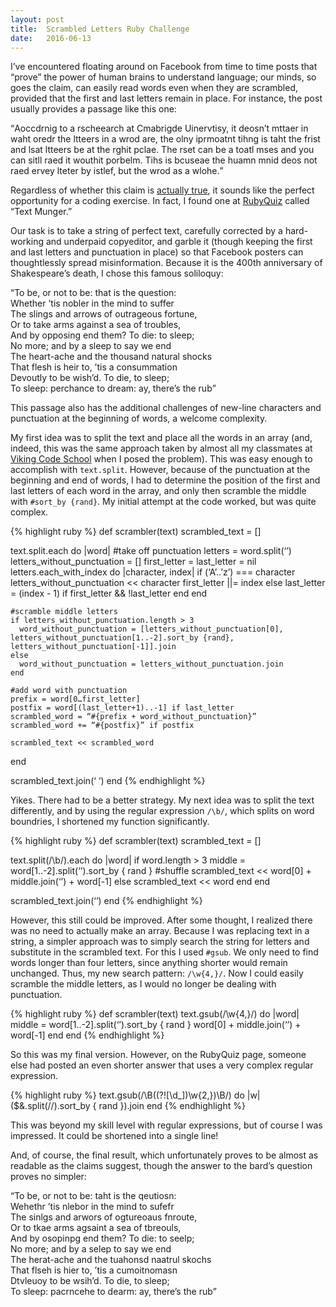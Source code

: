 ```yaml
---
layout: post
title:  Scrambled Letters Ruby Challenge
date:   2016-06-13
---
```


<p class="intro"><span class="dropcap">I</span>’ve encountered floating around on Facebook from time to time posts that “prove” the power of human brains to understand language; our minds, so goes the claim, can easily read words even when they are scrambled, provided that the first and last letters remain in place. For instance, the post usually provides a passage like this one:</p>

<q>Aoccdrnig to a rscheearch at Cmabrigde Uinervtisy, it deosn’t mttaer in waht oredr the ltteers in a wrod are, the olny iprmoatnt tihng is taht the frist and lsat ltteers be at the rghit pclae. The rset can be a toatl mses and you can sitll raed it wouthit porbelm. Tihs is bcuseae the huamn mnid deos not raed ervey lteter by istlef, but the wrod as a wlohe.</q>

Regardless of whether this claim is [actually true](http://www.mrc-cbu.cam.ac.uk/people/matt.davis/cmabridge/), it sounds like the perfect opportunity for a coding exercise. In fact, I found one at [RubyQuiz](http://rubyquiz.com/quiz76.html) called “Text Munger.”

Our task is to take a string of perfect text, carefully corrected by a hard-working and underpaid copyeditor, and garble it (though keeping the first and last letters and punctuation in place) so that Facebook posters can thoughtlessly spread misinformation. Because it is the 400th anniversary of Shakespeare’s death, I chose this famous soliloquy:

<q>To be, or not to be: that is the question:<br>
Whether ’tis nobler in the mind to suffer<br>
The slings and arrows of outrageous fortune,<br>
Or to take arms against a sea of troubles,<br>
And by opposing end them? To die: to sleep;<br>
No more; and by a sleep to say we end<br>
The heart-ache and the thousand natural shocks<br>
That flesh is heir to, ’tis a consummation<br>
Devoutly to be wish’d. To die, to sleep;<br>
To sleep: perchance to dream: ay, there’s the rub</q>

This passage also has the additional challenges of new-line characters and punctuation at the beginning of words, a welcome complexity.

My first idea was to split the text and place all the words in an array (and, indeed, this was the same approach taken by almost all my classmates at [Viking Code School](https://www.vikingcodeschool.com/) when I posed the problem). This was easy enough to accomplish with <code>text.split</code>. However, because of the punctuation at the beginning and end of words, I had to determine the position of the first and last letters of each word in the array, and only then scramble the middle with <code>#sort_by {rand}</code>. My initial attempt at the code worked, but was quite complex.

{% highlight ruby %}
def scrambler(text)
  scrambled_text = []

  text.split.each do |word|
    #take off punctuation
    letters = word.split(‘’)
    letters_without_punctuation = []
    first_letter = last_letter = nil
    letters.each_with_index do |character, index| 
      if (‘A’..’z’) === character
        letters_without_punctuation << character
        first_letter ||= index
      else
        last_letter = (index - 1) if first_letter && !last_letter
      end
    end

    #scramble middle letters
    if letters_without_punctuation.length > 3
      word_without_punctuation = [letters_without_punctuation[0], letters_without_punctuation[1..-2].sort_by {rand}, letters_without_punctuation[-1]].join
    else
      word_without_punctuation = letters_without_punctuation.join
    end

    #add word with punctuation
    prefix = word[0…first_letter]
    postfix = word[(last_letter+1)..-1] if last_letter
    scrambled_word = “#{prefix + word_without_punctuation}”
    scrambled_word += “#{postfix}” if postfix

    scrambled_text << scrambled_word
  end

  scrambled_text.join(‘ ‘)
end
{% endhighlight %}

Yikes. There had to be a better strategy. My next idea was to split the text differently, and by using the regular expression <code>/\b/</code>, which splits on word boundries, I shortened my function significantly.

{% highlight ruby %}
def scrambler(text)
  scrambled_text = []

  text.split(/\b/).each do |word|
    if word.length > 3
      middle = word[1..-2].split(‘’).sort_by { rand }         #shuffle
      scrambled_text << word[0] + middle.join(‘’) + word[-1]
    else
      scrambled_text << word
    end
  end

  scrambled_text.join(‘’) 
end
{% endhighlight %}

However, this still could be improved. After some thought, I realized there was no need to actually make an array. Because I was replacing text in a string, a simpler approach was to simply search the string for letters and substitute in the scrambled text. For this I used <code>#gsub</code>. We only need to find words longer than four letters, since anything shorter would remain unchanged. Thus, my new search pattern: <code>/\w{4,}/</code>. Now I could easily scramble the middle letters, as I would no longer be dealing with punctuation.

{% highlight ruby %}
def scrambler(text)
  text.gsub(/\w{4,}/) do |word|
    middle = word[1..-2].split(‘’).sort_by { rand }
    word[0] + middle.join(‘’) + word[-1]
  end
end
{% endhighlight %}

So this was my final version. However, on the RubyQuiz page, someone else had posted an even shorter answer that uses a very complex regular expression.

{% highlight ruby %}
text.gsub(/\B((?![\d_])\w{2,})\B/) do |w|
    ($&.split(//).sort_by { rand }).join
  end
{% endhighlight %}

This was beyond my skill level with regular expressions, but of course I was impressed. It could be shortened into a single line!

And, of course, the final result, which unfortunately proves to be almost as readable as the claims suggest, though the answer to the bard’s question proves no simpler:

<q>To be, or not to be: taht is the qeutiosn:<br>
Wehethr ’tis nlebor in the mind to sufefr<br>
The sinlgs and arwors of ogtureoaus fnroute,<br>
Or to tkae arms agsaint a sea of tbreouls,<br>
And by osopinpg end them? To die: to seelp;<br>
No more; and by a selep to say we end<br>
The herat-ache and the tuahonsd naatrul skochs<br>
That flseh is hier to, ’tis a cumoitnomasn<br>
Dtvleuoy to be wsih’d. To die, to sleep;<br>
To sleep: pacrncehe to dearm: ay, there’s the rub</q>